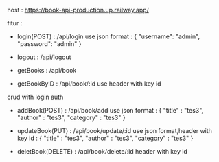 host : https://book-api-production.up.railway.app/

fitur : 
- login(POST) : /api/login
  use json format : 
  {
    "username": "admin",
    "password": "admin"
  }
  
- logout     : /api/logout

- getBooks    : /api/book
- getBookByID : /api/book/:id
  use header with key id

crud with login auth

- addBook(POST) : /api/book/add
  use json format :
  {
    "title" : "tes3",
    "author" : "tes3",
    "category" : "tes3"
  }
  
- updateBook(PUT) : /api/book/update/:id
   use json format,header with key id :
  {
    "title" : "tes3",
    "author" : "tes3",
    "category" : "tes3"
  }
  
- deletBook(DELETE) : /api/book/delete/:id
  header with key id

  
 
